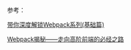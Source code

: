 参考：

[带你深度解锁Webpack系列(基础篇)](https://juejin.cn/post/6844904079219490830)

[Webpack揭秘——走向高阶前端的必经之路](https://juejin.cn/post/6844903685407916039)